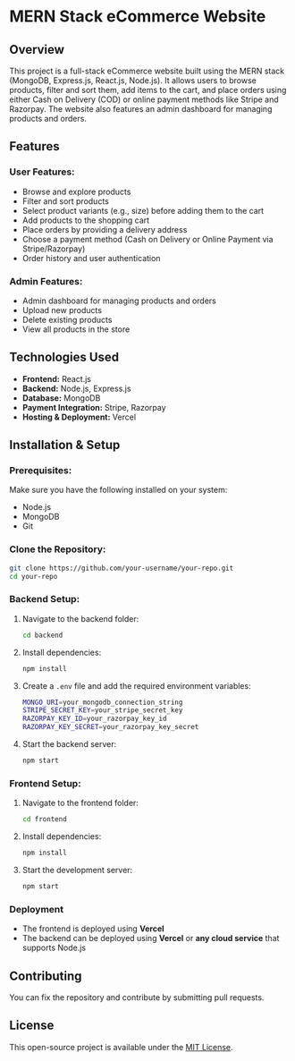 # MERN Stack eCommerce Website

## Overview
This project is a full-stack eCommerce website built using the MERN stack (MongoDB, Express.js, React.js, Node.js). It allows users to browse products, filter and sort them, add items to the cart, and place orders using either Cash on Delivery (COD) or online payment methods like Stripe and Razorpay. The website also features an admin dashboard for managing products and orders.

## Features
### User Features:
- Browse and explore products
- Filter and sort products
- Select product variants (e.g., size) before adding them to the cart
- Add products to the shopping cart
- Place orders by providing a delivery address
- Choose a payment method (Cash on Delivery or Online Payment via Stripe/Razorpay)
- Order history and user authentication

### Admin Features:
- Admin dashboard for managing products and orders
- Upload new products
- Delete existing products
- View all products in the store

## Technologies Used
- **Frontend:** React.js
- **Backend:** Node.js, Express.js
- **Database:** MongoDB
- **Payment Integration:** Stripe, Razorpay
- **Hosting & Deployment:** Vercel

## Installation & Setup
### Prerequisites:
Make sure you have the following installed on your system:
- Node.js
- MongoDB
- Git

### Clone the Repository:
```sh
git clone https://github.com/your-username/your-repo.git
cd your-repo
```

### Backend Setup:
1. Navigate to the backend folder:
   ```sh
   cd backend
   ```
2. Install dependencies:
   ```sh
   npm install
   ```
3. Create a `.env` file and add the required environment variables:
   ```sh
   MONGO_URI=your_mongodb_connection_string
   STRIPE_SECRET_KEY=your_stripe_secret_key
   RAZORPAY_KEY_ID=your_razorpay_key_id
   RAZORPAY_KEY_SECRET=your_razorpay_key_secret
   ```
4. Start the backend server:
   ```sh
   npm start
   ```

### Frontend Setup:
1. Navigate to the frontend folder:
   ```sh
   cd frontend
   ```
2. Install dependencies:
   ```sh
   npm install
   ```
3. Start the development server:
   ```sh
   npm start
   ```

### Deployment
- The frontend is deployed using **Vercel**
- The backend can be deployed using **Vercel** or **any cloud service** that supports Node.js

## Contributing
You can fix the repository and contribute by submitting pull requests.

## License
This open-source project is available under the [MIT License](LICENSE).

